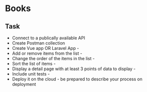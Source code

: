 # Books

## Task
 - Connect to a publically available API
 - Create Postman collection 
 - Create Vue app OR Laravel App - 
 - Add or remove items from the list - 
 - Change the order of the items in the list - 
 - Sort the list of items - 
 - Display a detail page with at least 3 points of data to display - 
 - Include unit tests - 
 - Deploy it on the cloud - be prepared to describe your process on deployment
